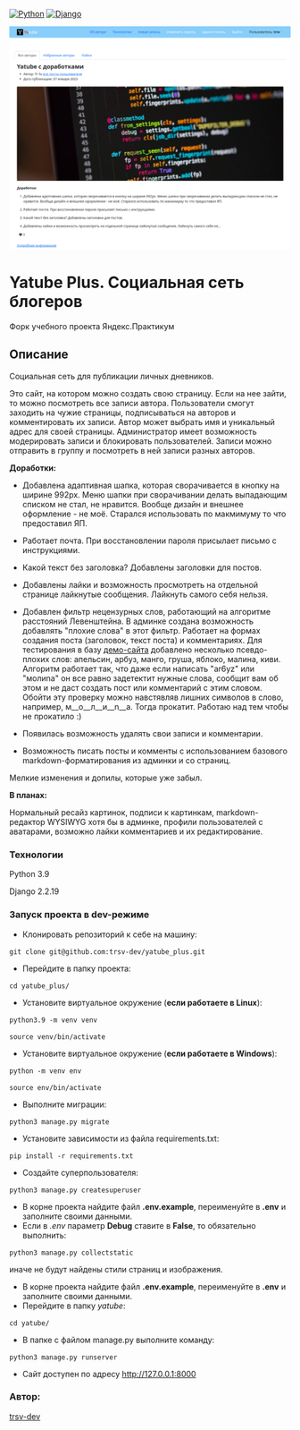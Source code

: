 [![Python](https://img.shields.io/badge/-Python-464646?style=flat-square&logo=Python)](https://www.python.org/)
[![Django](https://img.shields.io/badge/-Django-464646?style=flat-square&logo=Django)](https://www.djangoproject.com/)

![](screenshot.png)
 # Yatube Plus. Социальная сеть блогеров
 Форк учебного проекта Яндекс.Практикум

## Описание
Социальная сеть для публикации личных дневников.

Это сайт, на котором можно создать свою страницу. Если на нее зайти, то можно посмотреть все записи автора.
Пользователи смогут заходить на чужие страницы, подписываться на авторов и комментировать их записи.
Автор может выбрать имя и уникальный адрес для своей страницы.
Администратор имеет возможность модерировать записи и блокировать пользователей. Записи можно отправить в группу и посмотреть в ней записи разных авторов.

**Доработки:**

- Добавлена адаптивная шапка, которая сворачивается в кнопку на ширине 992px. Меню шапки при сворачивании делать выпадающим списком не стал, не нравится. Вообще дизайн и внешнее оформление - не моё. Старался использовать по макмимуму то что предоставил ЯП.

- Работает почта. При восстановлении пароля присылает письмо с инструкциями.

- Какой текст без заголовка? Добавлены заголовки для постов.

- Добавлены лайки и возможность просмотреть на отдельной странице лайкнутые сообщения. Лайкнуть самого себя нельзя.

- Добавлен фильтр нецензурных слов, работающий на алгоритме расстояний Левенштейна. В админке создана возможность добавлять "плохие слова" в этот фильтр. Работает на формах создания поста (заголовок, текст поста) и комментариях. Для тестирования в базу [демо-сайта](https://trsv-dev.ru) добавлено несколько псевдо-плохих слов: апельсин, арбуз, манго, груша, яблоко, малина, киви. Алгоритм работает так, что даже если написать "аr6уz" или "молиnа" он все равно задетектит нужные слова, сообщит вам об этом и не даст создать пост или комментарий с этим словом. Обойти эту проверку можно навстявляв лишних символов в слово, например, м__о__л__и__n__а. Тогда прокатит. Работаю над тем чтобы не прокатило :)

- Появилась возможность удалять свои записи и комментарии.

- Возможность писать посты и комменты с использованием базового markdown-форматирования из админки и со страниц.

Мелкие изменения и допилы, которые уже забыл.


**В планах:**

Нормальный ресайз картинок, подписи к картинкам, markdown-редактор WYSIWYG хотя бы в админке, профили пользователей с аватарами, возможно лайки комментариев и их редактирование.
### Технологии
Python 3.9

Django 2.2.19
### Запуск проекта в dev-режиме
- Клонировать репозиторий к себе на машину:
```
git clone git@github.com:trsv-dev/yatube_plus.git
```
- Перейдите в папку проекта:
```
cd yatube_plus/
```
- Установите виртуальное окружение (**если работаете в Linux**):
```
python3.9 -m venv venv
```
```
source venv/bin/activate
```
- Установите виртуальное окружение (**если работаете в  Windows**):
```
python -m venv env
```
```
source env/bin/activate
```
- Выполните миграции:
```
python3 manage.py migrate
```
- Установите зависимости из файла requirements.txt:
```
pip install -r requirements.txt
``` 
- Создайте суперпользователя:
```
python3 manage.py createsuperuser
```
- В корне проекта найдите файл **.env.example**, переименуйте в **.env** и заполните своими данными.
- Если в _.env_ параметр **Debug** ставите в **False**, то обязательно выполнить: 
```
python3 manage.py collectstatic
```
иначе не будут найдены стили страниц и изображения.
- В корне проекта найдите файл **.env.example**, переименуйте в **.env** и заполните своими данными.
- Перейдите в папку _yatube_:
```
cd yatube/
```
- В папке с файлом manage.py выполните команду:
```
python3 manage.py runserver
```
- Сайт доступен по адресу http://127.0.0.1:8000

### Автор:
[trsv-dev](https://github.com/trsv-dev)